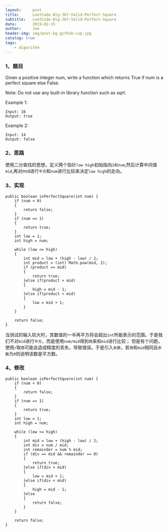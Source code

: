 ```yaml
---
layout:     post
title:      LeetCode-Alg-367-Valid-Perfect-Square
subtitle:   LeetCode-Alg-367-Valid-Perfect-Square
date:       2019-02-15
author:     Jae
header-img: img/post-bg-github-cup.jpg
catalog: true
tags:
    - Algorithm
---
```


### 1、题目
Given a positive integer num, write a function which returns True if num is a perfect square else False.

Note: Do not use any built-in library function such as sqrt.

Example 1:

    Input: 16
    Output: true
Example 2:

    Input: 14
    Output: false
### 2、思路

使用二分查找的思想，定义两个指针```low high```初始指向```1和num```,然后计算中间值```mid```,再对mid进行```平方```和```num```进行比较来决定```low high```的走向。

### 3、实现
    public boolean isPerfectSquare(int num) {
        if (num < 0)
        {
            return false;
        }
        if (num == 1)
        {
            return true;
        }
        int low = 1;
        int high = num;

        while (low <= high)
        {
            int mid = low + (high - low) / 2;
            int product = (int) Math.pow(mid, 2);
            if (product == mid)
            {
                return true;
            }else if(product > mid)
            {
                high = mid - 1;
            }else if(product < mid)
            {
                low = mid + 1;
            }
        }

        return false;
    }

当测试的输入较大时，其数值的一半再平方将会超出```int```所能表示的范围。于是我们不对```mid```进行```平方```，而是使用```num/mid```得到```商```来和```mid```进行比较；
但是有个问题，使用```/```取```商```可能会造成精度的丢失，导致错误。于是引入```余数```，若```商```和```mid```相同且```余数```为```0```则说明该数是平方数。

### 4、修改
    public boolean isPerfectSquare(int num) {
        if (num < 0)
        {
            return false;
        }
        if (num == 1)
        {
            return true;
        }
        int low = 1;
        int high = num;

        while (low <= high)
        {
            int mid = low + (high - low) / 2;
            int div = num / mid;
            int remainder = num % mid;
            if (div == mid && remainder == 0)
            {
                return true;
            }else if(div > mid)
            {
                low = mid + 1;
            }else if(div < mid)
            {
                high = mid - 1;
            }else
            {
                return false;
            }
        }

        return false;
    }
